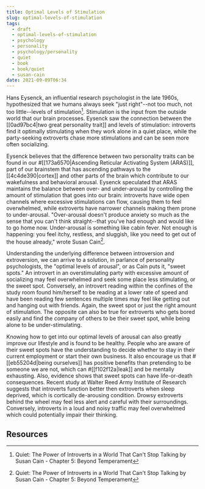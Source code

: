 ```yaml
---
title: Optimal Levels of Stimulation
slug: optimal-levels-of-stimulation
tags:
  - draft
  - optimal-levels-of-stimulation
  - psychology
  - personality
  - psychology/personality
  - quiet
  - book
  - book/quiet
  - susan-cain
date: 2021-09-09T06:34
---
```



Hans Eysenck, an influential research psychologist in the late 1960s,
hypothesized that we humans always seek "just right"--not too much, not too
little--levels of stimulation[^1]. Stimulation is the input from the outside
world that our brain processes. Eysenck saw the connection between the
[[0ad97bc4|two great personality trait]] and levels of stimulation: introverts
find it optimally stimulating when they work alone in a quiet place, while the
party-seeking extroverts chase more stimulations and can be seen more often
socializing.

Eysenck believes that the difference between two personality traits can be found
in our #[[173a6570|Ascending Reticular Activating System (ARAS)]], part of our
brainstem that has ascending pathways to the [[4c4de390|cortex]] and other parts
of the brain which contribute to our wakefulness and behavioral arousal. Eysenck
speculated that ARAS maintains the balance between over- and under-arousal by
controlling the amount of stimulation that goes into our brain: introverts have
wide open channels where excessive stimulations can flow, causing them to feel
overwhelmed, while extroverts have narrower channels making them prone to
under-arousal. "Over-arousal doesn't produce anxiety so much as the sense that
you can't think straight--that you've had enough and would like to go home now.
Under-arousal is something like cabin fever. Not enough is happening: you feel
itchy, restless, and sluggish, like you need to get out of the house already,"
wrote Susan Cain[^1].

Understanding the underlying difference between introversion and extroversion,
we can arrive to a solution, in parlance of personality psychologists, the
"optimal levels of arousal", or as Cain puts it, "sweet spots." An introvert in
an overstimulating party with excessive amount of socializing may feel
overwhelmed and seek some place less stimulating, or the sweet spot. Conversely,
an introvert reading within the confines of the study room found him/herself to
be reading at a lower rate of speed and have been reading few sentences multiple
times may feel like getting out and hanging out with friends. Again, the sweet
spot or just the right amount of stimulation. The opposite can also be true for
extroverts who gets bored easily and find the company of others to be their
sweet spot, while being alone to be under-stimulating.

Knowing how to get into our optimal levels of arousal can also greatly improve
our lifestyle and is found to be healthy. People who are aware of their sweet
spots have the understanding to decide whether to stay in their current
employment or start their own business. It also encourage us that
#[[eb55204d|being ourselves]] has positive benefits than pretending to be
someone we are not, which can #[[f102f12a|leak]] and be mentally exhausting.
Also, evidence shows that sweet spots can have life-or-death consequences.
Recent study at Walter Reed Army Institute of Research suggests that introverts
function better then extroverts when sleep deprived, which is cortically
de-arousing condition. Drowsy extroverts behind the wheel may feel less alert
and careful with their surroundings. Conversely, introverts in a loud and noisy
traffic may feel overwhelmed which could potentially impair their thinking.

## Resources

[^1]: Quiet: The Power of Introverts in a World That Can't Stop Talking by Susan Cain - Chapter 5: Beyond Temperament

